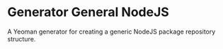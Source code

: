 # Generator General NodeJS

A Yeoman generator for creating a generic NodeJS package repository
structure.
